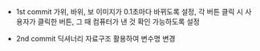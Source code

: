 * 1st commit
  가위, 바위, 보 이미지가 0.1초마다 바뀌도록 설정,
  각 버튼 클릭 시 사용자가 클릭한 버튼, 그 때 컴퓨터가 낸 것 확인 가능하도록 설정

* 2nd commit
  딕셔너리 자료구조 활용하여 변수명 변경
